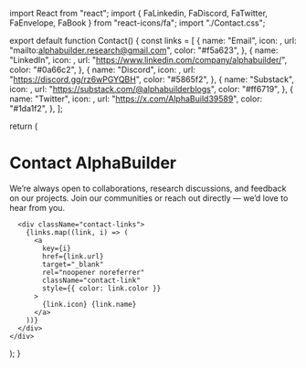 import React from "react";
import { FaLinkedin, FaDiscord, FaTwitter, FaEnvelope, FaBook } from "react-icons/fa";
import "./Contact.css";

export default function Contact() {
  const links = [
    {
      name: "Email",
      icon: <FaEnvelope />,
      url: "mailto:alphabuilder.research@gmail.com",
      color: "#f5a623",
    },
    {
      name: "LinkedIn",
      icon: <FaLinkedin />,
      url: "https://www.linkedin.com/company/alphabuilder/",
      color: "#0a66c2",
    },
    {
      name: "Discord",
      icon: <FaDiscord />,
      url: "https://discord.gg/rz6wPGYQBH",
      color: "#5865f2",
    },
    {
      name: "Substack",
      icon: <FaBook />,
      url: "https://substack.com/@alphabuilderblogs",
      color: "#ff6719",
    },
    {
      name: "Twitter",
      icon: <FaTwitter />,
      url: "https://x.com/AlphaBuild39589",
      color: "#1da1f2",
    },
  ];

  return (
    <div className="contact-container">
      <h1>Contact AlphaBuilder</h1>
      <p>
        We’re always open to collaborations, research discussions, and feedback
        on our projects. Join our communities or reach out directly — we’d love
        to hear from you.
      </p>

      <div className="contact-links">
        {links.map((link, i) => (
          <a
            key={i}
            href={link.url}
            target="_blank"
            rel="noopener noreferrer"
            className="contact-link"
            style={{ color: link.color }}
          >
            {link.icon} {link.name}
          </a>
        ))}
      </div>
    </div>
  );
}
